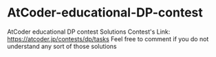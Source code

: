 # AtCoder-educational-DP-contest
AtCoder educational DP contest Solutions
Contest's Link: https://atcoder.jp/contests/dp/tasks
Feel free to comment if you do not understand any sort of those solutions
